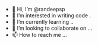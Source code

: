 - 👋 Hi, I’m @randeepsp
- 👀 I’m interested in writing code .
- 🌱 I’m currently learning ..
- 💞️ I’m looking to collaborate on ...
- 📫 How to reach me ...

<!---
randeepsp/randeepsp is a ✨ special ✨ repository because its `README.md` (this file) appears on your GitHub profile.
You can click the Preview link to take a look at your changes.
--->
